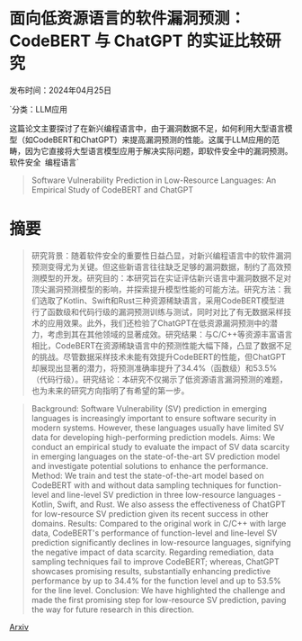 # 面向低资源语言的软件漏洞预测：CodeBERT 与 ChatGPT 的实证比较研究

发布时间：2024年04月25日

`分类：LLM应用

这篇论文主要探讨了在新兴编程语言中，由于漏洞数据不足，如何利用大型语言模型（如CodeBERT和ChatGPT）来提高漏洞预测的性能。这属于LLM应用的范畴，因为它直接将大型语言模型应用于解决实际问题，即软件安全中的漏洞预测。` `软件安全` `编程语言`

> Software Vulnerability Prediction in Low-Resource Languages: An Empirical Study of CodeBERT and ChatGPT

# 摘要

> 研究背景：随着软件安全的重要性日益凸显，对新兴编程语言中的软件漏洞预测变得尤为关键。但这些新语言往往缺乏足够的漏洞数据，制约了高效预测模型的开发。研究目的：本研究旨在实证评估新兴语言中漏洞数据不足对顶尖漏洞预测模型的影响，并探索提升模型性能的可能方法。研究方法：我们选取了Kotlin、Swift和Rust三种资源稀缺语言，采用CodeBERT模型进行了函数级和代码行级的漏洞预测训练与测试，同时对比了有无数据采样技术的应用效果。此外，我们还检验了ChatGPT在低资源漏洞预测中的潜力，考虑到其在其他领域的显著成效。研究结果：与C/C++等资源丰富语言相比，CodeBERT在资源稀缺语言中的预测性能大幅下降，凸显了数据不足的挑战。尽管数据采样技术未能有效提升CodeBERT的性能，但ChatGPT却展现出显著的潜力，将预测准确率提升了34.4%（函数级）和53.5%（代码行级）。研究结论：本研究不仅揭示了低资源语言漏洞预测的难题，也为未来的研究方向指明了有希望的第一步。

> Background: Software Vulnerability (SV) prediction in emerging languages is increasingly important to ensure software security in modern systems. However, these languages usually have limited SV data for developing high-performing prediction models. Aims: We conduct an empirical study to evaluate the impact of SV data scarcity in emerging languages on the state-of-the-art SV prediction model and investigate potential solutions to enhance the performance. Method: We train and test the state-of-the-art model based on CodeBERT with and without data sampling techniques for function-level and line-level SV prediction in three low-resource languages - Kotlin, Swift, and Rust. We also assess the effectiveness of ChatGPT for low-resource SV prediction given its recent success in other domains. Results: Compared to the original work in C/C++ with large data, CodeBERT's performance of function-level and line-level SV prediction significantly declines in low-resource languages, signifying the negative impact of data scarcity. Regarding remediation, data sampling techniques fail to improve CodeBERT; whereas, ChatGPT showcases promising results, substantially enhancing predictive performance by up to 34.4% for the function level and up to 53.5% for the line level. Conclusion: We have highlighted the challenge and made the first promising step for low-resource SV prediction, paving the way for future research in this direction.

[Arxiv](https://arxiv.org/abs/2404.17110)